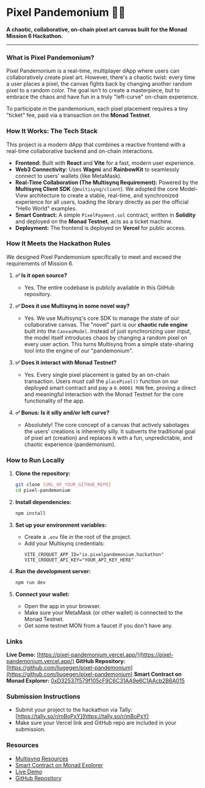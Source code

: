 # Pixel Pandemonium 🎨💥

**A chaotic, collaborative, on-chain pixel art canvas built for the Monad Mission 6 Hackathon.**

---

### What is Pixel Pandemonium?

Pixel Pandemonium is a real-time, multiplayer dApp where users can collaboratively create pixel art. However, there's a chaotic twist: every time a user places a pixel, the canvas fights back by changing another random pixel to a random color. The goal isn't to create a masterpiece, but to embrace the chaos and have fun in a truly "left-curve" on-chain experience.

To participate in the pandemonium, each pixel placement requires a tiny "ticket" fee, paid via a transaction on the **Monad Testnet**.

### How It Works: The Tech Stack

This project is a modern dApp that combines a reactive frontend with a real-time collaborative backend and on-chain interactions.

* **Frontend:** Built with **React** and **Vite** for a fast, modern user experience.
* **Web3 Connectivity:** Uses **Wagmi** and **RainbowKit** to seamlessly connect to users' wallets (like MetaMask).
* **Real-Time Collaboration (The Multisynq Requirement):** Powered by the **Multisynq Client SDK** (`@multisynq/client`). We adopted the core Model-View architecture to create a stable, real-time, and synchronized experience for all users, loading the library directly as per the official "Hello World" examples.
* **Smart Contract:** A simple `PixelPayment.sol` contract, written in **Solidity** and deployed on the **Monad Testnet**, acts as a ticket machine.
* **Deployment:** The frontend is deployed on **Vercel** for public access.

### How It Meets the Hackathon Rules

We designed Pixel Pandemonium specifically to meet and exceed the requirements of Mission 6.

1.  **✅ Is it open source?**
    * Yes. The entire codebase is publicly available in this GitHub repository.

2.  **✅ Does it use Multisynq in some novel way?**
    * Yes. We use Multisynq's core SDK to manage the state of our collaborative canvas. The "novel" part is our **chaotic rule engine** built into the `CanvasModel`. Instead of just synchronizing user input, the model itself introduces chaos by changing a random pixel on every user action. This turns Multisynq from a simple state-sharing tool into the engine of our "pandemonium".

3.  **✅ Does it interact with Monad Testnet?**
    * Yes. Every single pixel placement is gated by an on-chain transaction. Users must call the `placePixel()` function on our deployed smart contract and pay a `0.00001 MON` fee, proving a direct and meaningful interaction with the Monad Testnet for the core functionality of the app.

4.  **✅ Bonus: Is it silly and/or left curve?**
    * Absolutely! The core concept of a canvas that actively sabotages the users' creations is inherently silly. It subverts the traditional goal of pixel art (creation) and replaces it with a fun, unpredictable, and chaotic experience (pandemonium).

### How to Run Locally

1.  **Clone the repository:**
    ```bash
    git clone [URL_OF_YOUR_GITHUB_REPO]
    cd pixel-pandemonium
    ```

2.  **Install dependencies:**
    ```bash
    npm install
    ```

3.  **Set up your environment variables:**
    * Create a `.env` file in the root of the project.
    * Add your Multisynq credentials:
        ```env
        VITE_CROQUET_APP_ID="io.pixelpandemonium.hackathon"
        VITE_CROQUET_API_KEY="YOUR_API_KEY_HERE"
        ```

4.  **Run the development server:**
    ```bash
    npm run dev
    ```

5.  **Connect your wallet:**
    * Open the app in your browser.
    * Make sure your MetaMask (or other wallet) is connected to the Monad Testnet.
    * Get some testnet MON from a faucet if you don't have any.

### Links

**Live Demo:** [https://pixel-pandemonium.vercel.app/](https://pixel-pandemonium.vercel.app/)
**GitHub Repository:** [https://github.com/liugegen/pixel-pandemonium](https://github.com/liugegen/pixel-pandemonium)
**Smart Contract on Monad Explorer:** [0xD32537f579f105cF9C6C31AA9e6C1AAcb2B6A015](https://testnet.monadexplorer.com/address/0xD32537f579f105cF9C6C31AA9e6C1AAcb2B6A015)

### Submission Instructions

- Submit your project to the hackathon via Tally: [https://tally.so/r/mBoPxY](https://tally.so/r/mBoPxY)
- Make sure your Vercel link and GitHub repo are included in your submission.

### Resources

- [Multisynq Resources](https://monad-foundation.notion.site/multisynq-resources)
- [Smart Contract on Monad Explorer](https://testnet.monadexplorer.com/address/0xD32537f579f105cF9C6C31AA9e6C1AAcb2B6A015)
- [Live Demo](https://pixel-pandemonium.vercel.app/)
- [GitHub Repository](https://github.com/liugegen/pixel-pandemonium)
